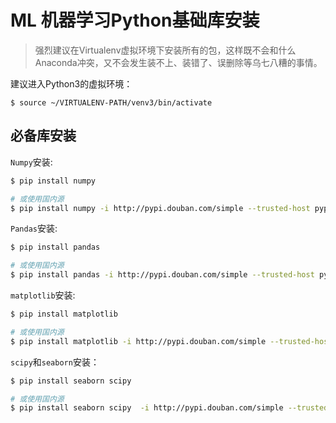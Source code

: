 # ML 机器学习Python基础库安装
> 强烈建议在Virtualenv虚拟环境下安装所有的包，这样既不会和什么Anaconda冲突，又不会发生装不上、装错了、误删除等乌七八糟的事情。

建议进入Python3的虚拟环境：
```shell
$ source ~/VIRTUALENV-PATH/venv3/bin/activate
```

## 必备库安装


`Numpy`安装:
```sh
$ pip install numpy

# 或使用国内源
$ pip install numpy -i http://pypi.douban.com/simple --trusted-host pypi.douban.com
```

`Pandas`安装:
```sh
$ pip install pandas

# 或使用国内源
$ pip install pandas -i http://pypi.douban.com/simple --trusted-host pypi.douban.com
```

`matplotlib`安装:
```sh
$ pip install matplotlib

# 或使用国内源
$ pip install matplotlib -i http://pypi.douban.com/simple --trusted-host pypi.douban.com
```

`scipy`和`seaborn`安装：
```sh
$ pip install seaborn scipy

# 或使用国内源
$ pip install seaborn scipy  -i http://pypi.douban.com/simple --trusted-host pypi.douban.com
```